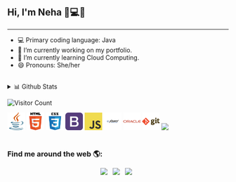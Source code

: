 ## Hi, I'm Neha 👩💻👋
<hr>
<ul list-style-type="none">
  <li>💻 Primary coding language: Java </li>
  <li>🔭 I’m currently working on my portfolio.</li>
  <li>🌱 I’m currently learning Cloud Computing.</li>
  <li>😄 Pronouns: She/her</li>
  </ul>
<br>

 <details>
<summary>📊 Github Stats</summary>

<p align="center"> <img src="https://github-readme-stats.vercel.app/api?username=nehasoni05&show_icons=true&theme=gotham" alt="Neha Soni | Stats" />

</details>


 ![Visitor Count](https://profile-counter.glitch.me/{nehasoni05}/count.svg)
 
 <code><img height="40" src="https://raw.githubusercontent.com/github/explore/80688e429a7d4ef2fca1e82350fe8e3517d3494d/topics/java/java.png"></code>
    <code><img height="40" src="https://raw.githubusercontent.com/github/explore/80688e429a7d4ef2fca1e82350fe8e3517d3494d/topics/html/html.png"></code>
    <code><img height="40" src="https://raw.githubusercontent.com/github/explore/80688e429a7d4ef2fca1e82350fe8e3517d3494d/topics/css/css.png"></code>
    <code><img height="40" src="https://raw.githubusercontent.com/github/explore/80688e429a7d4ef2fca1e82350fe8e3517d3494d/topics/bootstrap/bootstrap.png"></code>
    <code><img height="40" src="https://raw.githubusercontent.com/github/explore/80688e429a7d4ef2fca1e82350fe8e3517d3494d/topics/javascript/javascript.png"></code>
    <code><img height="40" src="https://raw.githubusercontent.com/github/explore/80688e429a7d4ef2fca1e82350fe8e3517d3494d/topics/jquery/jquery.png"></code>
    <code><img height="40" src="https://raw.githubusercontent.com/github/explore/80688e429a7d4ef2fca1e82350fe8e3517d3494d/topics/oracle/oracle.png"></code>
    <code><img height="40" src="https://raw.githubusercontent.com/github/explore/80688e429a7d4ef2fca1e82350fe8e3517d3494d/topics/git/git.png"></code>
    <code><img height="40" src="https://raw.githubusercontent.com/github/explore/80688e429a7d4ef2fca1e82350fe8e3517d3494d/topics/gcloud/gcloud.png"></code>
    <br><br>
    
### Find me around the web 🌎:
<center>
<a href="https://www.linkedin.com/in/neha-soni-70a6231b1/" target="_blank"><img height="30" src="https://img.shields.io/badge/linkedin-blue.svg?&style=for-the-badge&logo=linkedin&logoColor=white" /></a> &nbsp;
<a href="mailto:nehasoni0523@gmail.com" style="text-decoration:none"><img height="30" src = "https://img.shields.io/badge/gmail-c14438?&style=for-the-badge&logo=gmail&logoColor=white"></a> &nbsp;
<a href="https://www.facebook.com/profile.php?id=100027831901701" target="_blank"><img height="30" src = "https://img.shields.io/badge/Facebook-036be4.svg?&style=for-the-badge&logo=facebook&logoColor=white"></a> &nbsp;


  </center>
  
  

